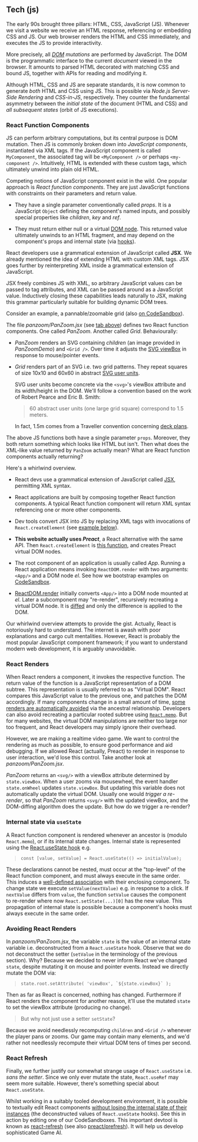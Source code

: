 ## Tech (js)

The early 90s brought three pillars: HTML, CSS, JavaScript (JS).
Whenever we visit a website we receive an HTML response, referencing or embedding CSS and JS.
Our web browser renders the HTML and CSS immediately,
and executes the JS to provide interactivity.

<aside>

More precisely, all _[DOM](https://en.wikipedia.org/wiki/Document_Object_Model#JavaScript) mutations_ are performed by JavaScript.
The DOM is the programmatic interface to the current _document_ viewed in the browser.
It amounts to parsed HTML decorated with matching CSS and bound JS, together with APIs for reading and modifying it.

</aside>

Although HTML, CSS and JS are separate standards, 
it is now common to generate _both_ HTML and CSS using JS.
This is possible via _Node.js Server-Side Rendering_ and _CSS-in-JS_, respectively.
They counter the fundamental asymmetry between the _initial state_ of the document (HTML and CSS) and _all subsequent states_ (orbit of JS executions).


### React Function Components

JS can perform arbitrary computations, but its central purpose is DOM mutation.
Then JS is commonly broken down into _JavaScript components_, instantiated via XML tags.
If the JavaScript component is called `MyComponent`, the associated tag will be `<MyComponent />` or perhaps `<my-component />`.
Intuitively, HTML is extended with these custom tags, which ultimately unwind into plain old HTML.

Competing notions of JavaScript component exist in the wild.
One popular approach is _React function components_.
They are just JavaScript functions with constraints on their parameters and return value.

- They have a single parameter conventionally called _props_.
  It is a JavaScript `Object` defining the component's named inputs,
  and possibly special properties like _children_, _key_ and _ref_.

- They must return either null or a virtual [DOM node](https://developer.mozilla.org/en-US/docs/Web/API/Node).
  This returned value ultimately unwinds to an HTML fragment,
  and may depend on the component's props and internal state (via [hooks](https://reactjs.org/docs/hooks-intro.html)).

React developers use a grammatical extension of JavaScript called **JSX**.
We already mentioned the idea of extending HTML with custom XML tags.
JSX goes further by reinterpreting XML inside a grammatical extension of JavaScript.

<aside>

JSX freely combines JS with XML, so arbitrary JavaScript values can be passed to tag attributes, and XML can be passed around as a JavaScript value. Inductively closing these capabilities leads naturally to JSX, making this grammar particularly suitable for building dynamic DOM trees.

</aside>

Consider an example, a pannable/zoomable grid (also [on CodeSandbox](https://codesandbox.io/s/rogue-markup-panzoom-yq060?file=/src/panzoom/PanZoom.jsx "@new-tab")).

<div
  class="tabs"
  height="400"
  name="panzoom"
  tabs="[
    { key: 'component', filepath: 'example/PanZoomDemo' },
    { key: 'code', filepath: 'panzoom/PanZoom.jsx', folds: [{ line: 9, ch: 0 }] },
    { key: 'code', filepath: 'example/PanZoomDemo.jsx' },
  ]"
></div>

The file _panzoom/PanZoom.jsx_ (see [tab above](#command "open-tab panzoom panzoom/PanZoom.jsx")) defines two React function components.
One called _PanZoom_.
Another called _Grid_.
Behaviourally:

- _PanZoom_ renders an SVG containing _children_ (an image provided in _PanZoomDemo_) and `<Grid />`. Over time it adjusts the [SVG viewBox](https://developer.mozilla.org/en-US/docs/Web/SVG/Attribute/viewBox) in response to mouse/pointer events.

- _Grid_ renders part of an SVG i.e. two grid patterns.
  They repeat squares of size 10x10 and 60x60 in abstract [SVG user units](https://www.w3.org/TR/SVG2/coords.html#TermUserUnits).

  <aside title="svg-user-units">
  
  SVG user units become concrete via the `<svg>`'s viewBox attribute and its width/height in the DOM.
  We'll follow a convention based on the work of Robert Pearce and Eric B. Smith: 
  > 60 abstract user units (one large grid square) correspond to 1.5 meters.

  In fact, 1.5m comes from a Traveller convention concerning [deck plans](https://wiki.travellerrpg.com/Deck_Plan).

  </aside>

The above JS functions both have a single parameter `props`.
Moreover, they both return something which looks like HTML but isn't.
Then what does the XML-like value returned by `PanZoom` actually mean?
What are React function components actually returning?
<!-- For example, _PanZoom_ renders _Grid_ by using the XML tag `<Grid/>`.
Notice that React function components are functions, but syntactically they are not invoked like functions i.e. we don't write `Grid(props)`. -->

Here's a whirlwind overview.

- React devs use a grammatical extension of JavaScript called [JSX](https://en.wikipedia.org/wiki/JSX_(JavaScript) "@new-tab"), permitting XML syntax.
- React applications are built by composing together React function components. A typical React function component will return XML syntax referencing one or more other components.

- Dev tools convert JSX into JS by replacing XML tags with invocations of `React.createElement` (see [example below](#command "open-tab jsx-to-js")).
- **This website actually uses _Preact_**, a React alternative with the same API.
  Then `React.createElement` is [this function](https://github.com/preactjs/preact/blob/master/src/create-element.js "@new-tab"),
  and creates Preact virtual DOM nodes.
- The root component of an application is usually called _App_.
  Running a React application means invoking `ReactDOM.render`
  with two arguments: `<App/>` and a DOM node _el_. See how we bootstrap examples on [CodeSandbox](https://codesandbox.io/s/rogue-markup-panzoom-yq060?file=/src/index.js "@new-tab").

- [ReactDOM.render](https://github.com/preactjs/preact/blob/master/src/render.js "@new-tab") initially converts `<App/>` into a DOM node mounted at _el_.
  Later a subcomponent may "re-render", recursively recreating a virtual DOM node.
  It is [diffed](https://github.com/preactjs/preact/blob/master/src/diff/index.js "@new-tab")  and only the difference is applied to the DOM.

<div
  class="tabs"
  name="jsx-to-js"
  height="340"
  tabs="[ { key: 'code', filepath: 'example/jsx-to-js.jsx' } ]"
></div>

<aside>

Our whirlwind overview attempts to provide the gist.
Actually, React is notoriously hard to understand. 
The internet is awash with poor explanations and cargo cult mentalities.
However, React is probably the most popular JavaScript component framework;
if you want to understand modern web development, it is arguably unavoidable.

</aside>

### React Renders

<!--
Websites respond to interaction, sometimes without changing the DOM.
When they do mutate the DOM, they usually don't continually do so.
For example, zooming a map can be done with a CSS transform and a pre-existing CSS transition.
As another example, showing additional search results amounts to a single mutation.
-->

When React renders a component, it invokes the respective function.
The return value of the function is a JavaScript representation of a DOM subtree.
This representation is usually referred to as "Virtual DOM".
React compares this JavaScript value to the previous one, and patches the DOM accordingly.
If many components change in a small amount of time, [some renders are automatically avoided](https://github.com/preactjs/preact/blob/ebd87f3005d9558bfd3c5f38e0496a5d19553441/src/component.js#L221 "@new-tab") via the ancestral relationship.
Developers can also avoid recreating a particular rooted subtree using [`React.memo`](https://github.com/preactjs/preact/blob/master/compat/src/memo.js "@new-tab").
But for many websites, the virtual DOM manipulations are neither too large nor too frequent, and React developers may simply ignore their overhead.

However, we are making a realtime video game.
We want to control the rendering as much as possible, to ensure good performance and aid debugging.
If we allowed React (actually, Preact) to render in response to user interaction, we'd lose this control.
Take another look at _panzoom/PanZoom.jsx_.

<div
  class="tabs"
  height="360"
  name="panzoom-again"
  tabs="[
    { key: 'code', filepath: 'panzoom/PanZoom.jsx', idSuffix: '1' },
    { key: 'code', filepath: 'geom/rect.js' },
  ]"
></div>

_PanZoom_ returns an `<svg/>` with a viewBox attribute determined by `state.viewBox`.
When a user zooms via mousewheel, the event handler `state.onWheel` updates `state.viewBox`.
But updating this variable does not automatically update the virtual DOM.
Usually one would _trigger a re-render_, so that _PanZoom_ returns `<svg/>` with the updated viewBox, and the DOM-diffing algorithm does the update.
But how do we trigger a re-render?

### Internal state via `useState`

A React function component is rendered whenever an ancestor is (modulo `React.memo`), or if its internal state changes. Internal state is represented using the [React.useState hook](https://reactjs.org/docs/hooks-state.html) e.g.

> `const [value, setValue] = React.useState(() => initialValue);`

These declarations cannot be nested, must occur at the "top-level" of the React function component, and must always execute in the same order.
This induces a [well-defined association](https://github.com/preactjs/preact/blob/98f130ee8695c2b4f7535205ddf02168192cdcac/hooks/src/index.js#L109 "@new-tab") with their enclosing component.
To change state we execute `setValue(nextValue)` e.g. in response to a click. If `nextValue` differs from `value`, the function `setValue` causes the component to re-render where now `React.setState(...)[0]` has the new value.
This propagation of internal state is possible because a component's hooks must always execute in the same order.

### Avoiding React Renders

In _panzoom/PanZoom.jsx_, the variable `state` is the value of an internal state variable i.e. deconstructed from a `React.useState` hook. Observe that we do not deconstruct the setter (`setValue` in the terminology of the previous section).
Why?
Because we decided to never inform React we've changed `state`, despite mutating it on mouse and pointer events.
Instead we directly mutate the DOM via:

> ``state.root.setAttribute( 'viewBox', `${state.viewBox}` );``

<!-- By the way, `` `${state.viewBox}` `` amounts to `state.viewBox.toString()` which is defined in [geom/rect.js](#command "open-tab panzoom-again geom/rect.js"). -->

Then as far as React is concerned, nothing has changed.
Furthermore if React renders the component for another reason, it'll use the mutated `state` to set the viewBox attribute (producing no change).
> But why not just use a setter `setState`?

Because we avoid needlessly recomputing `children` and `<Grid />` whenever the player pans or zooms.
Our game may contain many elements, and we'd rather not needlessly recompute their virtual DOM tens of times per second.

<!-- The above situation is handled by a single DOM mutation.
In more complex situations we might integrate [Web Components](https://developer.mozilla.org/en-US/docs/Web/Web_Components).
More on that later. -->

<!-- ### CSS inside JS

Traditionally, CSS is provided in separate files,
linked in the `<head/>` and referenced by DOM elements via their space-separated attribute `class`.
Both _PanZoom_ and _PanZoomDemo_ above are styled using CSS-in-JS.
This means the CSS is written inside JS or JSX files, often together with the React component it applies to.
The npm module [Goober](https://www.npmjs.com/package/goober) handles this for us. -->

### React Refresh

Finally, we further justify our somewhat strange usage of `React.useState` i.e. _sans the setter_.
Since we only ever mutate the state, `React.useRef` may seem more suitable.
However, there's something special about `React.useState`.

Whilst working in a suitably tooled development environment, it is possible to textually edit React components [without losing the internal state of their instances](https://www.npmjs.com/package/react-refresh) (the deconstructed values of `React.useState` hooks).
See this in action by editing one of our CodeSandboxes.
This important devtool is known as [react-refresh](https://www.npmjs.com/package/react-refresh) (see also [preact/prefresh](https://github.com/preactjs/prefresh)).
It will help us develop sophisticated Game AI.
